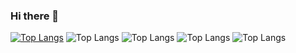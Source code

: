 ### Hi there 👋

[![Top Langs](https://github-readme-stats.vercel.app/api/top-langs/?username=anuraghazra&layout=compact)](https://github.com/anuraghazra/github-readme-stats)
![Top Langs](https://img.shields.io/badge/CSS3-1572B6?style=for-the-badge&logo=css3&logoColor=white)
![Top Langs](https://img.shields.io/badge/HTML5-E34F26?style=for-the-badge&logo=html5&logoColor=white)
![Top Langs](https://img.shields.io/badge/React-20232A?style=for-the-badge&logo=react&logoColor=61DAFB)
![Top Langs](https://img.shields.io/badge/JavaScript-323330?style=for-the-badge&logo=javascript&logoColor=F7DF1E)
<!--
**ShonBarkan/ShonBarkan** is a ✨ _special_ ✨ repository because its `README.md` (this file) appears on your GitHub profile.

Here are some ideas to get you started:

- 🔭 I’m currently working on ...
- 🌱 I’m currently learning ...
- 👯 I’m looking to collaborate on ...
- 🤔 I’m looking for help with ...
- 💬 Ask me about ...
- 📫 How to reach me: ...
- 😄 Pronouns: ...
- ⚡ Fun fact: ...
-->
